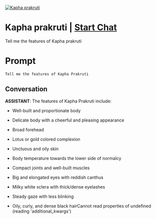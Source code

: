 
[![Kapha prakruti](https://flow-user-images.s3.us-west-1.amazonaws.com/prompt/9c0t3ljs9jTDEkQnCgHVk/1693496923898)](https://gptcall.net/chat.html?data=%7B%22contact%22%3A%7B%22id%22%3A%229c0t3ljs9jTDEkQnCgHVk%22%2C%22flow%22%3Atrue%7D%7D)
# Kapha prakruti | [Start Chat](https://gptcall.net/chat.html?data=%7B%22contact%22%3A%7B%22id%22%3A%229c0t3ljs9jTDEkQnCgHVk%22%2C%22flow%22%3Atrue%7D%7D)
Tell me the features of Kapha prakruti

# Prompt

```
Tell me the features of Kapha Prakruti
```

## Conversation

**ASSISTANT**: The features of Kapha Prakruti include:

- Well-built and proportionate body

- Delicate body with a cheerful and pleasing appearance

- Broad forehead

- Lotus or gold colored complexion

- Unctuous and oily skin

- Body temperature towards the lower side of normalcy

- Compact joints and well-built muscles

- Big and elongated eyes with reddish canthus

- Milky white sclera with thick/dense eyelashes

- Steady gaze with less blinking

- Oily, curly, and dense black hairCannot read properties of undefined (reading 'additional_kwargs')


